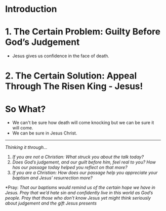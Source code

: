 # Introduction

# 1. The Certain Problem: Guilty Before God’s Judgement
- Jesus gives us confidence in the face of death.

# 2. The Certain Solution: Appeal Through The Risen King - Jesus!


# So What?
- We can't be sure how death will come knocking but we can be sure it will come.
- We can be sure in Jesus Christ.

----
*Thinking it through…*
1. *If you are not a Christian: What struck you about the talk today?*
2. *Does God’s judgement, and our guilt before him, feel real to you? How has our passage today helped you reflect on that more?*
3. *If you are a Christian: How does our passage help you appreciate your* *baptism and Jesus’ resurrection more?*

*Pray: 
*That our baptisms would remind us of the certain hope we have in Jesus. Pray that we’d hate sin and confidently live in this world as God’s people. Pray that those who don’t know Jesus yet might think seriously about judgement and the gift Jesus presents*